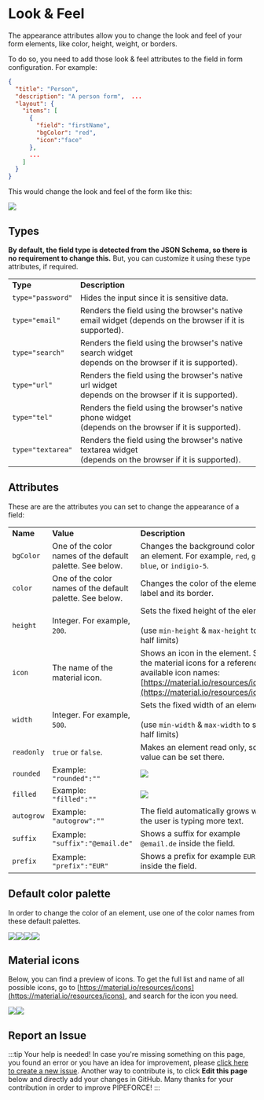# Look & Feel   

The appearance attributes allow you to change the look and feel of your form elements, like color, height, weight, or borders.

To do so, you need to add those look & feel attributes to the field in form configuration. For example:

```json
{
  "title": "Person",
  "description": "A person form",  ...
  "layout": {
    "items": [
      {
        "field": "firstName", 
        "bgColor": "red",
        "icon":"face"
      },
      ...
    ]
  }
}
```

This would change the look and feel of the form like this:

![](../../img/image-20201024-075456.png)

## Types

**By default, the field type is detected from the JSON Schema, so there is no requirement to change this.** But, you can customize it using these type attributes, if required.

|     |                                                                                                                      |
| --- |----------------------------------------------------------------------------------------------------------------------|
| **Type** | **Description**                                                                                                      |
| `type="password"` | Hides the input since it is sensitive data.                                                                          |
| `type="email"` | Renders the field using the browser's native email widget (depends on the browser if it is supported).         |
| `type="search"` | Renders the field using the browser's native search widget  <br/>depends on the browser if it is supported).    |
| `type="url"` | Renders the field using the browser's native url widget  <br/>depends on the browser if it is supported).       |
| `type="tel"` | Renders the field using the browser's native phone widget  <br/>(depends on the browser if it is supported).    |
| `type="textarea"` | Renders the field using the browser's native textarea widget  <br/>(depends on the browser if it is supported). |

## Attributes

These are are the attributes you can set to change the appearance of a field:

|     |                                                           |                                                                                                                                                                          |
| --- |-----------------------------------------------------------|--------------------------------------------------------------------------------------------------------------------------------------------------------------------------|
| **Name** | **Value**                                                 | **Description**                                                                                                                                                          |
| `bgColor` | One of the color names of the default palette. See below. | Changes the background color of an element. For example, `red`, `green`, `blue`, or `indigio-5`.                                                                           |
| `color` | One of the color names of the default palette. See below. | Changes the color of the element label and its border.                                                                                                                   |
| `height` | Integer. For example, `200`.                               | Sets the fixed height of the element.<br/><br/>(use `min-height` & `max-height` to set half limits)                                                                       |
| `icon` | The name of the material icon.                            | Shows an icon in the element. See the material icons for a reference of available icon names: [https://material.io/resources/icons](https://material.io/resources/icons) |
| `width` | Integer. For example, `500`.                               | Sets the fixed width of an element.<br/><br/>(use `min-width` & `max-width` to set half limits)                                                                           |
| `readonly` | `true` or `false`.                                        | Makes an element read only, so no value can be set there.                                                                                                                 |
| `rounded` | Example:  <br/>`"rounded":""`                             | ![](../../img/image-20201024-083526.png)                                                                                                                                    |
| `filled` | Example:  <br/>`"filled":""`                              | ![](../../img/filled.png)                                                                                                                                                   |
| `autogrow` | Example:  <br/>`"autogrow":""`                            | The field automatically grows while the user is typing more text.                                                                                                            |
| `suffix` | Example: `"suffix":"@email.de"`                           | Shows a suffix for example `@email.de` inside the field.                                                                                                                 |
| `prefix` | Example:  <br/>`"prefix":"EUR"`                           | Shows a prefix for example `EUR` inside the field.                                                                                                                       |

## Default color palette

In order to change the color of an element, use one of the color names from these default palettes.

![](../../img/color-palette.png)![](../../img/color-palette1.png)![](../../img/color-palette2.png)![](../../img/color-palette3.png)

## Material icons

Below, you can find a preview of icons. To get the full list and name of all possible icons, go to [https://material.io/resources/icons](https://material.io/resources/icons), and search for the icon you need.

![](../../img/material-icons.png)![](../../img/material-icons1.png)

## Report an Issue
:::tip Your help is needed!
In case you're missing something on this page, you found an error or you have an idea for improvement, please [click here to create a new issue](https://github.com/pipeforce/pipeforce.github.io/issues/new). Another way to contribute is, to click **Edit this page** below and directly add your changes in GitHub. Many thanks for your contribution in order to improve PIPEFORCE!
:::